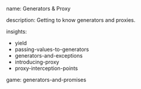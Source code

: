 name: Generators & Proxy

description: Getting to know generators and proxies.

insights:
  - yield
  - passing-values-to-generators
  - generators-and-exceptions
  - introducing-proxy
  - proxy-interception-points

game: generators-and-promises
 
